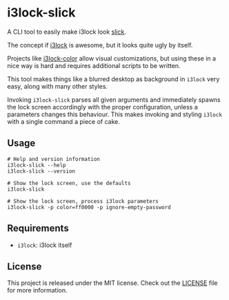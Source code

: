 # i3lock-slick
A CLI tool to easily make i3lock look [slick](http://www.urbandictionary.com/define.php?term=slick).

The concept if [i3lock](https://i3wm.org/i3lock/) is awesome, but it looks quite ugly by itself.  

Projects like [i3lock-color](https://github.com/chrjguill/i3lock-color) allow visual customizations,
but using these in a nice way is hard and requires additional scripts to be written.

This tool makes things like a blurred desktop as background in `i3lock` very easy,
along with many other styles.

Invoking `i3lock-slick` parses all given arguments and immediately spawns the lock screen accordingly with the proper configuration,
unless a parameters changes this behaviour.
This makes invoking and styling `i3lock` with a single command a piece of cake.

## Usage
```
# Help and version information
i3lock-slick --help
i3lock-slick --version

# Show the lock screen, use the defaults
i3lock-slick

# Show the lock screen, process i3lock parameters
i3lock-slick -p color=ff0000 -p ignore-empty-password
```

## Requirements
* `i3lock`: i3lock itself

## License
This project is released under the MIT license.
Check out the [LICENSE](LICENSE) file for more information.